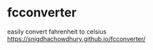 # fcconverter
easily convert fahrenheit to celsius
 https://snigdhachowdhury.github.io/fcconverter/
